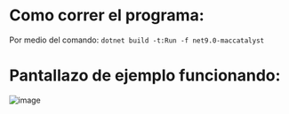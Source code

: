 # Como correr el programa:
Por medio del comando: `dotnet build -t:Run -f net9.0-maccatalyst`

# Pantallazo de ejemplo funcionando: 

![image](https://github.com/user-attachments/assets/468542f1-32b9-4989-a431-25498dda14e5)
